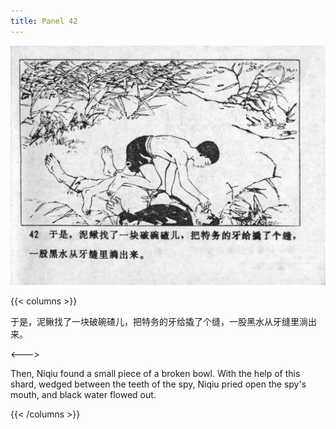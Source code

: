 ```yaml
---
title: Panel 42
---
```


![niqiu page](./../../images/niqiu/seifert0397_nqkg_0046_042.jpg)

{{< columns >}}

于是，泥鳅找了一块破碗碴儿，把特务的牙给撬了个缝，一股黑水从牙缝里淌出来。

<--->

Then, Niqiu found a small piece of a broken bowl. With the help of this shard, wedged between the teeth of the spy, Niqiu pried open the spy's mouth, and black water flowed out.

{{< /columns >}}